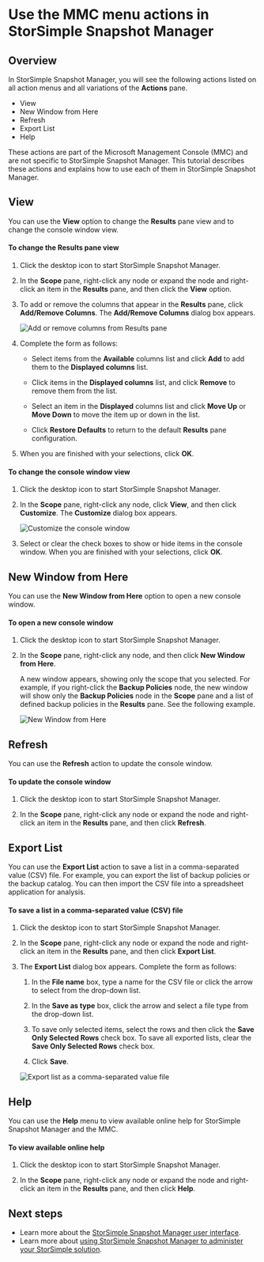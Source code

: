 <properties 
   pageTitle="StorSimple Snapshot Manager MMC menu actions | Microsoft Azure"
   description="Describes how to use the standard Microsoft Management Console (MMC) menu actions in StorSimple Snapshot Manager."
   services="storsimple"
   documentationCenter="NA"
   authors="SharS"
   manager="carmonm"
   editor="" />
<tags 
   ms.service="storsimple"
   ms.devlang="NA"
   ms.topic="article"
   ms.tgt_pltfrm="NA"
   ms.workload="TBD"
   ms.date="04/25/2016"
   ms.author="v-sharos" />


# <a name="use-the-mmc-menu-actions-in-storsimple-snapshot-manager"></a>Use the MMC menu actions in StorSimple Snapshot Manager

## <a name="overview"></a>Overview

In StorSimple Snapshot Manager, you will see the following actions listed on all action menus and all variations of the **Actions** pane. 

- View
- New Window from Here 
- Refresh 
- Export List 
- Help 

These actions are part of the Microsoft Management Console (MMC) and are not specific to StorSimple Snapshot Manager. This tutorial describes these actions and explains how to use each of them in StorSimple Snapshot Manager.

## <a name="view"></a>View

You can use the **View** option to change the **Results** pane view and to change the console window view. 

#### <a name="to-change-the-results-pane-view"></a>To change the Results pane view

1. Click the desktop icon to start StorSimple Snapshot Manager.

2. In the **Scope** pane, right-click any node or expand the node and right-click an item in the **Results** pane, and then click the **View** option. 

3. To add or remove the columns that appear in the **Results** pane, click **Add/Remove Columns**. The **Add/Remove Columns** dialog box appears.

    ![Add or remove columns from Results pane](./media/storsimple-snapshot-manager-mmc-menu/HCS_SSM_Add_remove_columns.png) 

4. Complete the form as follows:

    - Select items from the **Available** columns list and click **Add** to add them to the **Displayed columns** list. 

    - Click items in the **Displayed columns** list, and click **Remove** to remove them from the list. 

    - Select an item in the **Displayed** columns list and click **Move Up** or **Move Down** to move the item up or down in the list. 

    - Click **Restore Defaults** to return to the default **Results** pane configuration. 

5. When you are finished with your selections, click **OK**. 

#### <a name="to-change-the-console-window-view"></a>To change the console window view

1. Click the desktop icon to start StorSimple Snapshot Manager.

2. In the **Scope** pane, right-click any node, click **View**, and then click **Customize**. The **Customize** dialog box appears.

    ![Customize the console window](./media/storsimple-snapshot-manager-mmc-menu/HCS_SSM_Customize.png) 

3. Select or clear the check boxes to show or hide items in the console window. When you are finished with your selections, click **OK**.

## <a name="new-window-from-here"></a>New Window from Here

You can use the **New Window from Here** option to open a new console window.

#### <a name="to-open-a-new-console-window"></a>To open a new console window

1. Click the desktop icon to start StorSimple Snapshot Manager.

2. In the **Scope** pane, right-click any node, and then click **New Window from Here**. 

    A new window appears, showing only the scope that you selected. For example, if you right-click the **Backup Policies** node, the new window will show only the **Backup Policies** node in the **Scope** pane and a list of defined backup policies in the **Results** pane. See the following example.

    ![New Window from Here](./media/storsimple-snapshot-manager-mmc-menu/HCS_SSM_NewWindow.png) 
 
## <a name="refresh"></a>Refresh

You can use the **Refresh** action to update the console window.

#### <a name="to-update-the-console-window"></a>To update the console window

1. Click the desktop icon to start StorSimple Snapshot Manager.

2. In the **Scope** pane, right-click any node or expand the node and right-click an item in the **Results** pane, and then click **Refresh**. 

## <a name="export-list"></a>Export List

You can use the **Export List** action to save a list in a comma-separated value (CSV) file. For example, you can export the list of backup policies or the backup catalog. You can then import the CSV file into a spreadsheet application for analysis.

#### <a name="to-save-a-list-in-a-comma-separated-value-(csv)-file"></a>To save a list in a comma-separated value (CSV) file

1. Click the desktop icon to start StorSimple Snapshot Manager. 

2. In the **Scope** pane, right-click any node or expand the node and right-click an item in the **Results** pane, and then click **Export List**. 

3. The **Export List** dialog box appears. Complete the form as follows: 

    1. In the **File name** box, type a name for the CSV file or click the arrow to select from the drop-down list.

    2. In the **Save as type** box, click the arrow and select a file type from the drop-down list.

    3. To save only selected items, select the rows and then click the **Save Only Selected Rows** check box. To save all exported lists, clear the **Save Only Selected Rows** check box.

    4. Click **Save**.

    ![Export list as a comma-separated value file](./media/storsimple-snapshot-manager-mmc-menu/HCS_SSM_Export_List.png) 
 
## <a name="help"></a>Help

You can use the **Help** menu to view available online help for StorSimple Snapshot Manager and the MMC.

#### <a name="to-view-available-online-help"></a>To view available online help

1. Click the desktop icon to start StorSimple Snapshot Manager.

2. In the **Scope** pane, right-click any node or expand the node and right-click an item in the **Results** pane, and then click **Help**. 

## <a name="next-steps"></a>Next steps

- Learn more about the [StorSimple Snapshot Manager user interface](storsimple-use-snapshot-manager.md).
- Learn more about [using StorSimple Snapshot Manager to administer your StorSimple solution](storsimple-snapshot-manager-admin.md).



<!--HONumber=Oct16_HO2-->


